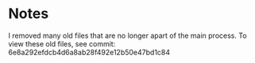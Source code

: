 # Notes

I removed many old files that are no longer apart of the main process. To view these old files, see commit: 6e8a292efdcb4d6a8ab28f492e12b50e47bd1c84